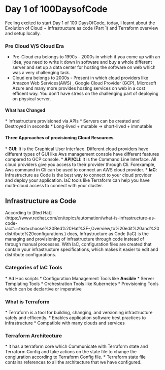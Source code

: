 # Day 1 of 100DaysofCode

Feeling excited to start Day 1 of 100 DaysOfCode, today, I learnt about the Evolution of Cloud + Infrastructure as code (Part 1) and Terraform overview and setup locally.

<h3>Pre Cloud V/S Cloud Era</h3>

* Pre-Cloud era belongs to 1990s - 2000s in which if you come up with an idea, you need to write it down in software and buy a whole different server and set up a data center for hosting the software on web which was a very challenging task.
* Cloud era belongs to 2000s - Present in which cloud providers like Amazon Web Services(AWS) , Google Cloud Provider (GCP), Microsoft Azure and many more provides hosting services on web in a cost efficent way. You don't have stress on the challenging part of deploying on physical server.

<h4>What has Changed</h4>
* Infrastructure provisioned via APIs
* Servers can be created and Destroyed in seconds
* Long-lived + mutable -> short-lived + immutable

<h4>Three Approaches of provisioning Cloud Resources</h4>
* <b>GUI</b>: It is the Graphical User Interface. Different cloud providers have different types of GUI like Aws management console have different features compared to GCP console.
* <b>API/CLI</b>: It is the Command Line Interface. All cloud providers give you access to their provider through Cli. Forexample, Aws command in Cli can be used to connect an AWS cloud provider.  
* <b>IaC</b>: Infrastructure as Code is the best way to connect to your cloud provider and deploy your application. IaC tools like Terraform can help you have multi-cloud access to connect with your cluster.

<h2>Infrastructure as Code</h2>
According to [Red Hat](https://www.redhat.com/en/topics/automation/what-is-infrastructure-as-code-iac#:~:text=choose%20Red%20Hat%3F-,Overview,to%20edit%20and%20distribute%20configurations.) docs, Infrastructure as Code (IaC) is the managing and provisioning of infrastructure through code instead of through manual processes. With IaC, configuration files are created that contain your infrastructure specifications, which makes it easier to edit and distribute configurations.

<h3>Categories of IaC Tools</h3>
* Ad Hoc scripts
* Configuration Management Tools like <b>Ansible</b>
* Server Templating Tools
* Orchestration Tools like Kubernetes
* Provisioning Tools which can be declartive or imperative

<h3>What is Terraform</h3>
* Terraform is a tool for building, changing, and versioning infrastructure safely and efficently.
* Enables application software best practices to infrastructure
* Compatible with many clouds and services

<h3>Terraform Architecture</h3>
* It has a terraform core which Communicate with Terraform state and Terraform Config and take actions on the state file to change the congiuration according to Terraform Config file.
* Terraform state file contains references to all the architecture that we have configured.